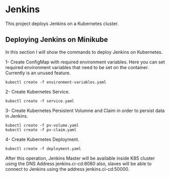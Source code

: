 # Jenkins #

This project deploys Jenkins on a Kubernetes cluster.

## Deploying Jenkins on Minikube ##

In this section I will show the commands to deploy Jenkins on Kubernetes.

1- Create ConfigMap with required environment variables. Here you can set required environment variables that need to be set on the container. Currently is an unused feature.  

    kubectl create -f environment-variables.yaml  

2- Create Kubernetes Service.

    kubectl create -f service.yaml

3- Create Kubernetes Persistent Volumne and Claim in order to persist data in Jenkins.

    kubectl create -f pv-volume.yaml  
    kubectl create -f pv-claim.yaml

4- Create Kubernetes Deployment.

    kubectl create -f deployment.yaml

After this operation, Jenkins Master will be available inside K8S cluster using the DNS Address jenkins.ci-cd:8080 also, slaves will be able to connect to Jenkins using the address jenkins.ci-cd:50000.